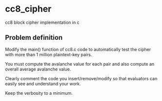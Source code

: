 # cc8_cipher
cc8 block cipher implementation in c

## Problem definition

Modify the main() function of cc8.c code to automatically test the cipher with more than 1 million plaintext-key pairs.

You must compute the avalanche value for each pair and also compute an overall average avalanche value.

Clearly comment the code you insert/remove/modify so that evaluators can easily see and understand your work.

Keep the verbosity to a minimum.
